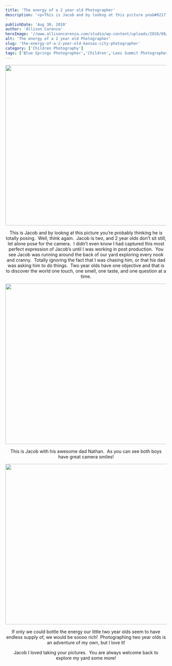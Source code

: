 ```yaml
---
title: 'The energy of a 2 year old Photographer'
description: '<p>This is Jacob and by lookng at this picture you&#8217;re probably thinking he is totally posing.  Well, think again.  Jacob [&hellip;]</p>
'
publishDate: 'Aug 30, 2010'
author: 'Allison Carenza'
heroImage: '//www.allisoncarenza.com/studio/wp-content/uploads/2010/08/1year2.jpg'
alt: 'The energy of a 2 year old Photographer'
slug: 'the-energy-of-a-2-year-old-kansas-city-photographer'
category: ['Children Photography']
tags: ['Blue Springs Photographer','Children','Lees Summit Photographer']
---
```


<p><a rel="attachment wp-att-1327" href="http://www.allisoncarenza.com/archives/1325/1year2"><img class="aligncenter size-full wp-image-1327" title="1year2" src="http://www.allisoncarenza.com/studio/wp-content/uploads/2010/08/1year2.jpg" alt="" width="750" height="500" srcset="/media/1year2.jpg 750w, /media/1year2-300x200.jpg 300w" sizes="(max-width: 750px) 100vw, 750px" /></a></p>
<p style="text-align: center;">This is Jacob and by lookng at this picture you&#8217;re probably thinking he is totally posing.  Well, think again.  Jacob is two, and 2 year olds don&#8217;t sit still, let alone pose for the camera.  I didn&#8217;t even know I had captured this most perfect expression of Jacob&#8217;s until I was working in post production.  You see Jacob was running around the back of our yard exploring every nook and cranny.  Totally ignoring the fact that I was chasing him, or that his dad was asking him to do things.  Two year olds have one objective and that is to discover the world one touch, one smell, one taste, and one question at a time.</p>
<p><a rel="attachment wp-att-1326" href="http://www.allisoncarenza.com/archives/1325/1year"><img class="aligncenter size-full wp-image-1326" title="1year" src="http://www.allisoncarenza.com/studio/wp-content/uploads/2010/08/1year.jpg" alt="" width="700" height="500" srcset="/media/1year.jpg 700w, /media/1year-300x214.jpg 300w" sizes="(max-width: 700px) 100vw, 700px" /></a></p>
<p style="text-align: center;">This is Jacob with his awesome dad Nathan.  As you can see both boys have great camera smiles!</p>
<p style="text-align: center;"><a rel="attachment wp-att-1328" href="http://www.allisoncarenza.com/archives/1325/1year3"><img class="aligncenter size-full wp-image-1328" title="1year3" src="http://www.allisoncarenza.com/studio/wp-content/uploads/2010/08/1year3.jpg" alt="" width="751" height="500" srcset="/media/1year3.jpg 751w, /media/1year3-300x200.jpg 300w" sizes="(max-width: 751px) 100vw, 751px" /></a></p>
<p style="text-align: center;">If only we could bottle the energy our little two year olds seem to have endless supply of, we would be soooo rich!  Photographing two year olds is an adventure of my own, but I love it!</p>
<p style="text-align: center;">Jacob I loved taking your pictures.  You are always welcome back to explore my yard some more!</p>
